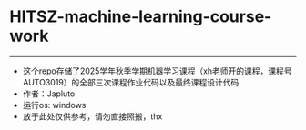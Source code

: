 # HITSZ-machine-learning-course-work
---
* 这个repo存储了2025学年秋季学期机器学习课程（xh老师开的课程，课程号AUTO3019）的全部三次课程作业代码以及最终课程设计代码
* 作者：Japluto
* 运行os: windows
* 放于此处仅供参考，请勿直接照搬，thx

